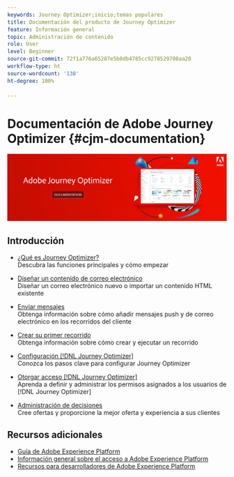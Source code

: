 ```yaml
---
keywords: Journey Optimizer;inicio;temas populares
title: Documentación del producto de Journey Optimizer
feature: Información general
topic: Administración de contenido
role: User
level: Beginner
source-git-commit: 72f1a776a65287e5b0db4785cc9278529708aa20
workflow-type: ht
source-wordcount: '138'
ht-degree: 100%

---
```


# Documentación de Adobe Journey Optimizer {#cjm-documentation}

![](using/assets/do-not-localize/banner-cjm.png)


## Introducción

* [¿Qué es Journey Optimizer?](using/get-started.md) </br> Descubra las funciones principales y cómo empezar

* [Diseñar un contenido de correo electrónico](using/design-emails.md) </br>Diseñar un correo electrónico nuevo o importar un contenido HTML existente

* [Enviar mensajes](using/building-journeys/journeys-message.md) </br> Obtenga información sobre cómo añadir mensajes push y de correo electrónico en los recorridos del cliente

* [Crear su primer recorrido](using/building-journeys/journeys-uc.md) </br>Obtenga información sobre cómo crear y ejecutar un recorrido

* [Configuración [!DNL Journey Optimizer]](using/configuration/get-started-configuration.md) </br>Conozca los pasos clave para configurar Journey Optimizer

* [Otorgar acceso [!DNL Journey Optimizer]](using/administration/permissions-overview.md) </br> Aprenda a definir y administrar los permisos asignados a los usuarios de [!DNL Journey Optimizer]

* [Administración de decisiones](using/offers/get-started/starting-offer-decisioning.md) </br> Cree ofertas y proporcione la mejor oferta y experiencia a sus clientes

## Recursos adicionales

* [Guía de Adobe Experience Platform](https://experienceleague.adobe.com/docs/experience-platform/landing/home.html?lang=es)
* [Información general sobre el acceso a Adobe Experience Platform](https://experienceleague.adobe.com/docs/experience-platform/access-control/home.html?lang=es)
* [Recursos para desarrolladores de Adobe Experience Platform](https://www.adobe.com/es/experience-platform/documentation-and-developer-resources.html)

